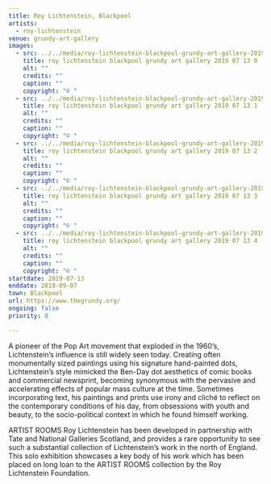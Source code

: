 ```yaml
---
title: Roy Lichtenstein, Blackpool
artists:
  - roy-lichtenstein
venue: grundy-art-gallery
images:
  - src: ../../media/roy-lichtenstein-blackpool-grundy-art-gallery-2019-07-13-0.webp
    title: roy lichtenstein blackpool grundy art gallery 2019 07 13 0
    alt: ""
    credits: ""
    caption: ""
    copyright: "© "
  - src: ../../media/roy-lichtenstein-blackpool-grundy-art-gallery-2019-07-13-1.webp
    title: roy lichtenstein blackpool grundy art gallery 2019 07 13 1
    alt: ""
    credits: ""
    caption: ""
    copyright: "© "
  - src: ../../media/roy-lichtenstein-blackpool-grundy-art-gallery-2019-07-13-2.webp
    title: roy lichtenstein blackpool grundy art gallery 2019 07 13 2
    alt: ""
    credits: ""
    caption: ""
    copyright: "© "
  - src: ../../media/roy-lichtenstein-blackpool-grundy-art-gallery-2019-07-13-3.webp
    title: roy lichtenstein blackpool grundy art gallery 2019 07 13 3
    alt: ""
    credits: ""
    caption: ""
    copyright: "© "
  - src: ../../media/roy-lichtenstein-blackpool-grundy-art-gallery-2019-07-13-4.webp
    title: roy lichtenstein blackpool grundy art gallery 2019 07 13 4
    alt: ""
    credits: ""
    caption: ""
    copyright: "© "
startdate: 2019-07-13
enddate: 2019-09-07
town: Blackpool
url: https://www.thegrundy.org/
ongoing: false
priority: 0

---
```


A pioneer of the Pop Art movement that exploded in the 1960’s, Lichtenstein’s influence is still widely seen today. Creating often monumentally sized paintings using his signature hand-painted dots, Lichtenstein’s style mimicked the Ben-Day dot aesthetics of comic books and commercial newsprint, becoming synonymous with the pervasive and accelerating effects of popular mass culture at the time. Sometimes incorporating text, his paintings and prints use irony and cliché to reflect on the contemporary conditions of his day, from obsessions with youth and beauty, to the socio-political context in which he found himself working.

ARTIST ROOMS Roy Lichtenstein has been developed in partnership with Tate and National Galleries Scotland, and provides a rare opportunity to see such a substantial collection of Lichtenstein’s work in the north of England. This solo exhibition showcases a key body of his work which has been placed on long loan to the ARTIST ROOMS collection by the Roy Lichtenstein Foundation.